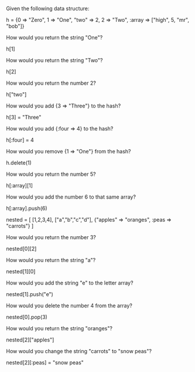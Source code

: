 Given the following data structure:

h = {0 => "Zero", 1 => "One", "two" => 2, 2 => "Two", :array => ["high", 5, "mr", "bob"]}

How would you return the string "One"?

h[1]

How would you return the string "Two"?

h[2]

How would you return the number 2?

h["two"]

How would you add {3 => "Three"} to the hash?

h[3] = "Three"

How would you add {:four => 4} to the hash?

h[:four] = 4

How would you remove {1 => "One"} from the hash?

h.delete(1)

How would you return the number 5?

h[:array][1]

How would you add the number 6 to that same array?

h[:array].push(6)




nested = [ [1,2,3,4], ["a","b","c","d"], {"apples" => "oranges", :peas => "carrots"} ]

How would you return the number 3?

nested[0][2]

How would you return the string "a"?

nested[1][0]

How would you add the string "e" to the letter array?

nested[1].push("e")

How would you delete the number 4 from the array?

nested[0].pop(3)

How would you return the string "oranges"?

nested[2]["apples"]

How would you change the string "carrots" to "snow peas"?

nested[2][:peas] = "snow peas"
